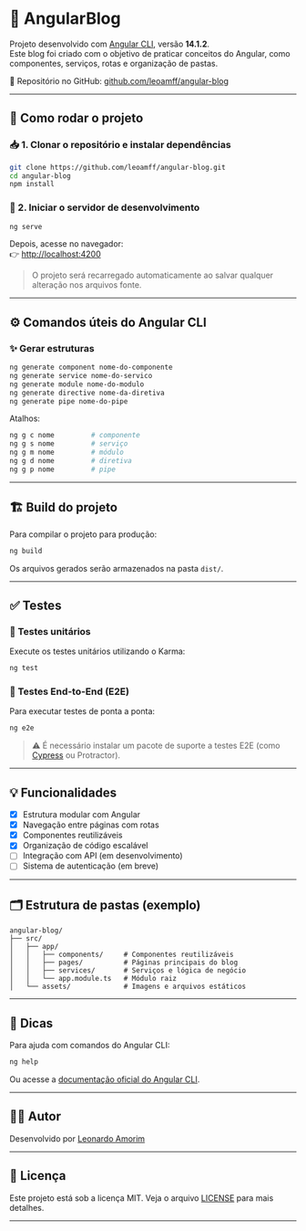 
# 📘 AngularBlog

Projeto desenvolvido com [Angular CLI](https://angular.io/cli), versão **14.1.2**.  
Este blog foi criado com o objetivo de praticar conceitos do Angular, como componentes, serviços, rotas e organização de pastas.

🔗 Repositório no GitHub: [github.com/leoamff/angular-blog](https://github.com/leoamff/angular-blog)

---

## 🚀 Como rodar o projeto

### 📥 1. Clonar o repositório e instalar dependências

```bash
git clone https://github.com/leoamff/angular-blog.git
cd angular-blog
npm install
```

### 🔧 2. Iniciar o servidor de desenvolvimento

```bash
ng serve
```

Depois, acesse no navegador:  
👉 [http://localhost:4200](http://localhost:4200)

> O projeto será recarregado automaticamente ao salvar qualquer alteração nos arquivos fonte.

---

## ⚙️ Comandos úteis do Angular CLI

### ✨ Gerar estruturas

```bash
ng generate component nome-do-componente
ng generate service nome-do-servico
ng generate module nome-do-modulo
ng generate directive nome-da-diretiva
ng generate pipe nome-do-pipe
```

Atalhos:

```bash
ng g c nome         # componente
ng g s nome         # serviço
ng g m nome         # módulo
ng g d nome         # diretiva
ng g p nome         # pipe
```

---

## 🏗️ Build do projeto

Para compilar o projeto para produção:

```bash
ng build
```

Os arquivos gerados serão armazenados na pasta `dist/`.

---

## ✅ Testes

### 🧪 Testes unitários

Execute os testes unitários utilizando o Karma:

```bash
ng test
```

### 🧪 Testes End-to-End (E2E)

Para executar testes de ponta a ponta:

```bash
ng e2e
```

> ⚠️ É necessário instalar um pacote de suporte a testes E2E (como [Cypress](https://www.cypress.io/) ou Protractor).

---

## 💡 Funcionalidades

- [x] Estrutura modular com Angular
- [x] Navegação entre páginas com rotas
- [x] Componentes reutilizáveis
- [x] Organização de código escalável
- [ ] Integração com API (em desenvolvimento)
- [ ] Sistema de autenticação (em breve)

---

## 🗂️ Estrutura de pastas (exemplo)

```
angular-blog/
├── src/
│   ├── app/
│   │   ├── components/     # Componentes reutilizáveis
│   │   ├── pages/          # Páginas principais do blog
│   │   ├── services/       # Serviços e lógica de negócio
│   │   └── app.module.ts   # Módulo raiz
│   └── assets/             # Imagens e arquivos estáticos
```

---

## 🧠 Dicas

Para ajuda com comandos do Angular CLI:

```bash
ng help
```

Ou acesse a [documentação oficial do Angular CLI](https://angular.io/cli).

---

## 👨‍💻 Autor

Desenvolvido por [Leonardo Amorim](https://github.com/leoamff)

---

## 📄 Licença

Este projeto está sob a licença MIT. Veja o arquivo [LICENSE](LICENSE) para mais detalhes.

---
